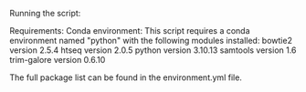 Running the script:

Requirements:
Conda environment:
This script requires a conda environment named "python" with the following modules installed:
bowtie2 version 2.5.4
htseq version 2.0.5
python version 3.10.13
samtools version 1.6
trim-galore version 0.6.10

The full package list can be found in the environment.yml file.
